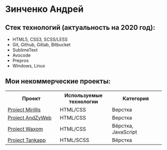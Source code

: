 # Зинченко Андрей
## Стек технологий (актуальность на 2020 год):

* HTML5, CSS3, SCSS/LESS
* Git, Github, Gitlab, Bitbucket
* SublimeText
* Avocode
* Prepros
* Windows, Linux

## Мои некоммерческие проекты:

<table width="100%">
  <tr>
    <th width="30%">
    Проект
    </th>
    <th width="30%">
    Используемые технологии
    </th>
    <th width="30%">
    Категория
    </th>
  </tr>
  <tr>
    <td><a href="https://andzyweb.github.io/mirillis/)">Project Mirillis</a></td>
    <td>HTML/CSS</td>
    <td>Верстка</td>
  </tr>
  <tr>
    <td><a href="https://andzyweb.github.io/mirillis/)">Project AndZyWeb</a></td>
    <td>HTML/CSS</td>
    <td>Верстка</td>
  </tr>  
    <tr>
    <td><a href="https://andzyweb.github.io/waxom/)">Project Waxom</a></td>
    <td>HTML/CSS</td>
    <td>Вёрстка, JavaScript</td>
  </tr>  
      <tr>
    <td><a href="https://andzyweb.github.io/Tankapp/)">Project Tankapp</a></td>
    <td>HTML/SCSS</td>
    <td>Вёрстка</td>
  </tr> 
  </table>
